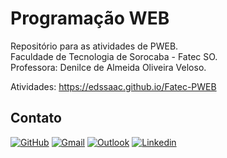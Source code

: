 # Programação WEB
Repositório para as atividades de PWEB. </br>
Faculdade de Tecnologia de Sorocaba - Fatec SO. </br>
Professora: Denilce de Almeida Oliveira Veloso. </br>

Atividades: https://edssaac.github.io/Fatec-PWEB

## Contato

[![GitHub](https://img.shields.io/badge/GitHub-100000?style=for-the-badge&logo=github&logoColor=white)](https://github.com/edssaac)
[![Gmail](https://img.shields.io/badge/Gmail-D14836?style=for-the-badge&logo=gmail&logoColor=white)](mailto:edssaac@gmail.com)
[![Outlook](https://img.shields.io/badge/Outlook-0078D4?style=for-the-badge&logo=microsoft-outlook&logoColor=white)](mailto:edssaac@outlook.com)
[![Linkedin](https://img.shields.io/badge/LinkedIn-black.svg?style=for-the-badge&logo=linkedin&color=informational)](https://www.linkedin.com/in/edssaac)
